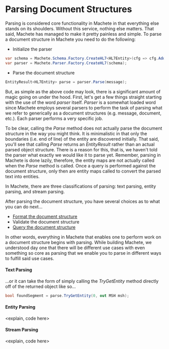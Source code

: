 # Parsing Document Structures

Parsing is considered core functionality in Machete in that everything else stands on its shoulders. Without this service, nothing else matters. That said, Machete has managed to make it pretty painless and simple. To parse a document structure in Machete you need to do the following:

* Initialize the parser

```csharp
var schema = Machete.Schema.Factory.CreateHL7<HL7Entity>(cfg => cfg.AddFromNamespaceContaining<MSH>());
var parser = Machete.Parser.Factory.CreateHL7(schema);
```

* Parse the document structure

```csharp
EntityResult<HL7Entity> parse = parser.Parse(message);
```

But, as simple as the above code may look, there is a significant amount of magic going on under the hood. First, let's get a few things straight starting with the use of the word _parser_ itself. _Parser_ is a somewhat loaded word since Machete employs several parsers to perform the task of parsing what we refer to generically as a document structures \(e.g. message, document, etc.\). Each parser performs a very specific job.

To be clear, calling the _Parse_ method does not actually parse the document structure in the way you might think. It is minimalistic in that only the boundaries \(i.e. end of line\) of the entity are discovered initially. That said, you'll see that calling _Parse_ returns an _EntityResult_ rather than an actual parsed object structure. There is a reason for this, that is, we haven't told the parser what exactly we would like it to parse yet. Remember, parsing in Machete is done lazily, therefore, the entity maps are not actually called when the _Parse_ method is called. Once a query is performed against the document structure, only then are entity maps called to convert the parsed text into entities.

In Machete, there are three classifications of parsing: text parsing, entity parsing, and stream parsing.

After parsing the document structure, you have several choices as to what you can do next...

* [Format the document structure](/using-machete/formatting-document-structures.md)
* Validate the document structure
* [Query the document structure](/using-machete/querying-document-structures.md)

In other words, everything in Machete that enables one to perform work on a document structure begins with parsing. While building Machete, we understood day one that there will be different use cases with even something so core as parsing that we enable you to parse in different ways to fulfill said use cases.

#### Text Parsing

...or it can take the form of simply calling the _TryGetEntity_ method directly off of the returned object like so...

```csharp
bool foundSegment = parse.TryGetEntity(0, out MSH msh);
```

#### Entity Parsing

&lt;explain, code here&gt;

#### Stream Parsing

&lt;explain, code here&gt;

